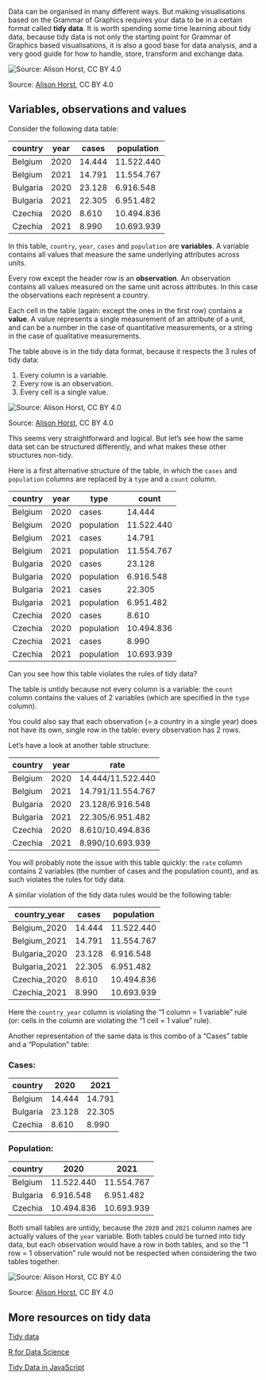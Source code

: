 Data can be organised in many different ways. But making visualisations based on the Grammar of Graphics requires your data to be in a certain format called **tidy data**. It is worth spending some time learning about tidy data, because tidy data is not only the starting point for Grammar of Graphics based visualisations, it is also a good base for data analysis, and a very good guide for how to handle, store, transform and exchange data.

![Source: [Alison Horst](https://github.com/allisonhorst/stats-illustrations), CC BY 4.0](Tidy%20data%208b1465b3f83a442f97d1d33ce400dbe7/tidydata_7.jpg)

Source: [Alison Horst](https://github.com/allisonhorst/stats-illustrations), CC BY 4.0

## Variables, observations and values

Consider the following data table:

| country | year | cases | population |
| --- | --- | --- | --- |
| Belgium | 2020 | 14.444 | 11.522.440 |
| Belgium | 2021 | 14.791 | 11.554.767 |
| Bulgaria | 2020 | 23.128 | 6.916.548 |
| Bulgaria | 2021 | 22.305 | 6.951.482 |
| Czechia | 2020 | 8.610 | 10.494.836 |
| Czechia | 2021 | 8.990 | 10.693.939 |

In this table, `country`, `year`, `cases` and `population` are **variables**. A variable contains all values that measure the same underlying attributes across units.

Every row except the header row is an **observation**. An observation contains all values measured on the same unit across attributes. In this case the observations each represent a country.

Each cell in the table (again: except the ones in the first row) contains a **value**. A value represents a single measurement of an attribute of a unit, and can be a number in the case of quantitative measurements, or a string in the case of qualitative measurements.

The table above is in the tidy data format, because it respects the 3 rules of tidy data:

1. Every column is a variable.
2. Every row is an observation.
3. Every cell is a single value.

![Source: [Alison Horst](https://github.com/allisonhorst/stats-illustrations), CC BY 4.0](Tidy%20data%208b1465b3f83a442f97d1d33ce400dbe7/tidydata_1.jpg)

Source: [Alison Horst](https://github.com/allisonhorst/stats-illustrations), CC BY 4.0

This seems very straightforward and logical. But let’s see how the same data set can be structured differently, and what makes these other structures non-tidy.

Here is a first alternative structure of the table, in which the `cases` and `population` columns are replaced by a `type` and a `count` column.

| country | year | type | count |
| --- | --- | --- | --- |
| Belgium | 2020 | cases | 14.444 |
| Belgium | 2020 | population | 11.522.440 |
| Belgium | 2021 | cases | 14.791 |
| Belgium | 2021 | population | 11.554.767 |
| Bulgaria | 2020 | cases | 23.128 |
| Bulgaria | 2020 | population | 6.916.548 |
| Bulgaria | 2021 | cases | 22.305 |
| Bulgaria | 2021 | population | 6.951.482 |
| Czechia | 2020 | cases | 8.610 |
| Czechia | 2020 | population | 10.494.836 |
| Czechia | 2021 | cases | 8.990 |
| Czechia | 2021 | population | 10.693.939 |

Can you see how this table violates the rules of tidy data?

The table is untidy because not every column is a variable: the `count` column contains the values of 2 variables (which are specified in the `type` column).

You could also say that each observation (= a country in a single year) does not have its own, single row in the table: every observation has 2 rows.

Let’s have a look at another table structure:

| country | year | rate |
| --- | --- | --- |
| Belgium | 2020 | 14.444/11.522.440 |
| Belgium | 2021 | 14.791/11.554.767 |
| Bulgaria | 2020 | 23.128/6.916.548 |
| Bulgaria | 2021 | 22.305/6.951.482 |
| Czechia | 2020 | 8.610/10.494.836 |
| Czechia | 2021 | 8.990/10.693.939 |

You will probably note the issue with this table quickly: the `rate` column contains 2 variables (the number of cases and the population count), and as such violates the rules for tidy data.

A similar violation of the tidy data rules would be the following table:

| country_year | cases | population |
| --- | --- | --- |
| Belgium_2020 | 14.444 | 11.522.440 |
| Belgium_2021 | 14.791 | 11.554.767 |
| Bulgaria_2020 | 23.128 | 6.916.548 |
| Bulgaria_2021 | 22.305 | 6.951.482 |
| Czechia_2020 | 8.610 | 10.494.836 |
| Czechia_2021 | 8.990 | 10.693.939 |

Here the `country_year` column is violating the “1 column = 1 variable” rule (or: cells in the column are violating the “1 cell = 1 value” rule).

Another representation of the same data is this combo of a “Cases” table and a “Population” table:

### Cases:

| country | 2020 | 2021 |
| --- | --- | --- |
| Belgium | 14.444 | 14.791 |
| Bulgaria | 23.128 | 22.305 |
| Czechia | 8.610 | 8.990 |

### Population:

| country | 2020 | 2021 |
| --- | --- | --- |
| Belgium | 11.522.440 | 11.554.767 |
| Bulgaria | 6.916.548 | 6.951.482 |
| Czechia | 10.494.836 | 10.693.939 |

Both small tables are untidy, because the `2020` and `2021` column names are actually values of the `year` variable. Both tables could be turned into tidy data, but each observation would have a row in both tables, and so the “1 row = 1 observation” rule would not be respected when considering the two tables together.

![Source: [Alison Horst](https://github.com/allisonhorst/stats-illustrations), CC BY 4.0](Tidy%20data%208b1465b3f83a442f97d1d33ce400dbe7/tidydata_2.jpg)

Source: [Alison Horst](https://github.com/allisonhorst/stats-illustrations), CC BY 4.0

## More resources on tidy data

[Tidy data](https://cran.r-project.org/web/packages/tidyr/vignettes/tidy-data.html)

[R for Data Science](https://r4ds.had.co.nz/tidy-data.html)

[Tidy Data in JavaScript](https://observablehq.com/@uwdata/tidy-data-in-javascript)